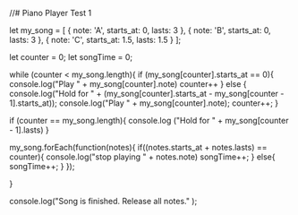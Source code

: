 //# Piano Player Test 1


let my_song = [
  { note: 'A', starts_at: 0, lasts: 3 },
  { note: 'B', starts_at: 0, lasts: 3 },
  { note: 'C', starts_at: 1.5, lasts: 1.5 }
];

let counter = 0;
let songTime = 0;

while (counter < my_song.length){
if (my_song[counter].starts_at == 0){
  console.log("Play " + my_song[counter].note)
  counter++
}
else {
  console.log("Hold for " + (my_song[counter].starts_at - my_song[counter - 1].starts_at));
  console.log("Play " + my_song[counter].note);
  counter++;
}

if (counter == my_song.length){
console.log ("Hold for " + my_song[counter - 1].lasts)
}

  my_song.forEach(function(notes){
    if((notes.starts_at + notes.lasts) == counter){
      console.log("stop playing " + notes.note)
      songTime++;
    } else{
      songTime++;
    }
  });

}

  console.log("Song is finished. Release all notes." );
